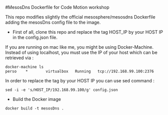 #MesosDns Dockerfile for Code Motion workshop

This repo modifies slightly the official mesosphere/mesosdns Dockerfile adding the mesosDns config file to the image.

* First of all, clone this repo and replace the tag HOST_IP by your HOST IP in the config.json file.

If you are running on mac like me, you might be using Docker-Machine. Instead of using localhost, you must use the IP of your host which can be retrieved via : 

```
docker-machine ls
perso    *        virtualbox   Running   tcp://192.168.99.100:2376
```

In order to replace the tag by your HOST IP you can use sed command :

```
sed -i -e 's/HOST_IP/192.168.99.100/g' config.json
```

* Build the Docker image

```
docker build -t mesosDns .
```
 
